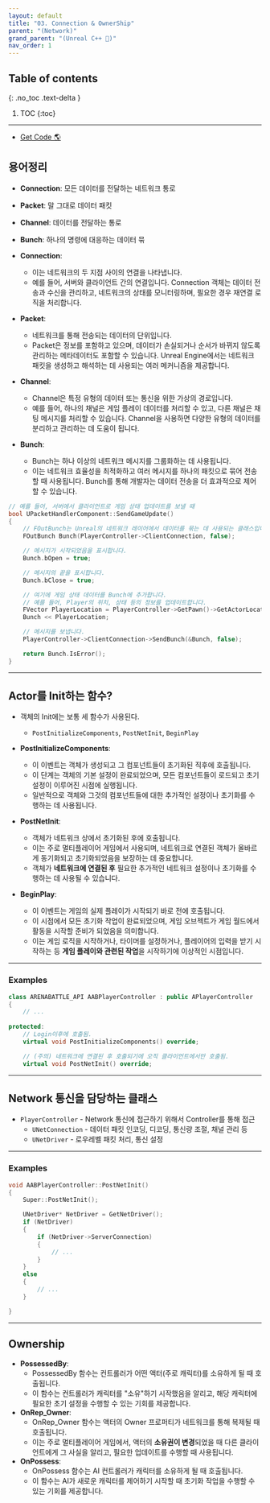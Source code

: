 ```yaml
---
layout: default
title: "03. Connection & OwnerShip"
parent: "(Network)"
grand_parent: "(Unreal C++ 🚀)"
nav_order: 1
---
```


## Table of contents
{: .no_toc .text-delta }

1. TOC
{:toc}

---

* [Get Code 🌎](https://github.com/Arthur880708/Unreal_Example_Network/tree/3)

## 용어정리

* **Connection**: 모든 데이터를 전달하는 네트워크 통로
* **Packet**: 말 그대로 데이터 패킷
* **Channel**: 데이터를 전달하는 통로
* **Bunch**: 하나의 명령에 대응하는 데이터 묶

* **Connection**: 
    * 이는 네트워크의 두 지점 사이의 연결을 나타냅니다. 
    * 예를 들어, 서버와 클라이언트 간의 연결입니다. Connection 객체는 데이터 전송과 수신을 관리하고, 네트워크의 상태를 모니터링하며, 필요한 경우 재연결 로직을 처리합니다.
* **Packet**: 
    * 네트워크를 통해 전송되는 데이터의 단위입니다. 
    * Packet은 정보를 포함하고 있으며, 데이터가 손실되거나 순서가 바뀌지 않도록 관리하는 메타데이터도 포함할 수 있습니다. Unreal Engine에서는 네트워크 패킷을 생성하고 해석하는 데 사용되는 여러 메커니즘을 제공합니다.
* **Channel**: 
    * Channel은 특정 유형의 데이터 또는 통신을 위한 가상의 경로입니다. 
    * 예를 들어, 하나의 채널은 게임 플레이 데이터를 처리할 수 있고, 다른 채널은 채팅 메시지를 처리할 수 있습니다. Channel을 사용하면 다양한 유형의 데이터를 분리하고 관리하는 데 도움이 됩니다.
* **Bunch**: 
    * Bunch는 하나 이상의 네트워크 메시지를 그룹화하는 데 사용됩니다. 
    * 이는 네트워크 효율성을 최적화하고 여러 메시지를 하나의 패킷으로 묶어 전송할 때 사용됩니다. Bunch를 통해 개발자는 데이터 전송을 더 효과적으로 제어할 수 있습니다.

```cpp
// 예를 들어, 서버에서 클라이언트로 게임 상태 업데이트를 보낼 때
bool UPacketHandlerComponent::SendGameUpdate()
{
    // FOutBunch는 Unreal의 네트워크 레이어에서 데이터를 묶는 데 사용되는 클래스입니다.
    FOutBunch Bunch(PlayerController->ClientConnection, false);

    // 메시지가 시작되었음을 표시합니다.
    Bunch.bOpen = true;

    // 메시지의 끝을 표시합니다.
    Bunch.bClose = true;

    // 여기에 게임 상태 데이터를 Bunch에 추가합니다.
    // 예를 들어, Player의 위치, 상태 등의 정보를 업데이트합니다.
    FVector PlayerLocation = PlayerController->GetPawn()->GetActorLocation();
    Bunch << PlayerLocation;

    // 메시지를 보냅니다.
    PlayerController->ClientConnection->SendBunch(&Bunch, false);

    return Bunch.IsError();
}
```

---

## Actor를 Init하는 함수?

* 객체의 Init에는 보통 세 함수가 사용된다.
    * `PostInitializeComponents`, `PostNetInit`, `BeginPlay`

* **PostInitializeComponents**:
    * 이 이벤트는 객체가 생성되고 그 컴포넌트들이 초기화된 직후에 호출됩니다.
    * 이 단계는 객체의 기본 설정이 완료되었으며, 모든 컴포넌트들이 로드되고 초기 설정이 이루어진 시점에 실행됩니다.
    * 일반적으로 객체와 그것의 컴포넌트들에 대한 추가적인 설정이나 초기화를 수행하는 데 사용됩니다.
* **PostNetInit**:
    * 객체가 네트워크 상에서 초기화된 후에 호출됩니다.
    * 이는 주로 멀티플레이어 게임에서 사용되며, 네트워크로 연결된 객체가 올바르게 동기화되고 초기화되었음을 보장하는 데 중요합니다.
    * 객체가 **네트워크에 연결된 후** 필요한 추가적인 네트워크 설정이나 초기화를 수행하는 데 사용될 수 있습니다.
* **BeginPlay**:
    * 이 이벤트는 게임의 실제 플레이가 시작되기 바로 전에 호출됩니다.
    * 이 시점에서 모든 초기화 작업이 완료되었으며, 게임 오브젝트가 게임 월드에서 활동을 시작할 준비가 되었음을 의미합니다.
    * 이는 게임 로직을 시작하거나, 타이머를 설정하거나, 플레이어의 입력을 받기 시작하는 등 **게임 플레이와 관련된 작업**을 시작하기에 이상적인 시점입니다.

---

### Examples

```cpp
class ARENABATTLE_API AABPlayerController : public APlayerController
{
	// ...
	
protected:
    // Login이후에 호출됨.
	virtual void PostInitializeComponents() override;

    // (주의) 네트워크에 연결된 후 호출되기에 오직 클라이언트에서만 호출됨.
	virtual void PostNetInit() override;
```

---

## Network 통신을 담당하는 클래스

* `PlayerController` - Network 통신에 접근하기 위해서 Controller를 통해 접근
    * `UNetConnection` - 데이터 패킷 인코딩, 디코딩, 통신량 조절, 채널 관리 등
    * `UNetDriver` - 로우레벨 패킷 처리, 통신 설정

---

### Examples

```cpp
void AABPlayerController::PostNetInit()
{
	Super::PostNetInit();

	UNetDriver* NetDriver = GetNetDriver();
	if (NetDriver)
	{
		if (NetDriver->ServerConnection)
		{
			// ...
		}
	}
	else
	{
		// ...
	}

}
```

---

## Ownership

* **PossessedBy**:
    * PossessedBy 함수는 컨트롤러가 어떤 액터(주로 캐릭터)를 소유하게 될 때 호출됩니다. 
    * 이 함수는 컨트롤러가 캐릭터를 "소유"하기 시작했음을 알리고, 해당 캐릭터에 필요한 초기 설정을 수행할 수 있는 기회를 제공합니다.
* **OnRep_Owner**:
    * OnRep_Owner 함수는 액터의 Owner 프로퍼티가 네트워크를 통해 복제될 때 호출됩니다. 
    * 이는 주로 멀티플레이어 게임에서, 액터의 **소유권이 변경**되었을 때 다른 클라이언트에게 그 사실을 알리고, 필요한 업데이트를 수행할 때 사용됩니다.
* **OnPossess**:
    * OnPossess 함수는 AI 컨트롤러가 캐릭터를 소유하게 될 때 호출됩니다. 
    * 이 함수는 AI가 새로운 캐릭터를 제어하기 시작할 때 초기화 작업을 수행할 수 있는 기회를 제공합니다.

